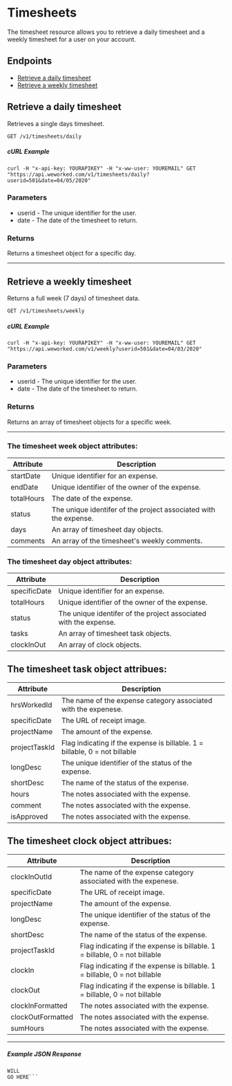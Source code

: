 
# Timesheets
The timesheet resource allows you to retrieve a daily timesheet and a weekly timesheet for a user on your account.

## Endpoints
* [Retrieve a daily timesheet](#retrieve-a-daily-timesheet)
* [Retrieve a weekly timesheet](#retrieve-a-weekly-timesheet)

## Retrieve a daily timesheet
Retrieves a single days timesheet. 

`GET /v1/timesheets/daily`

##### cURL Example
`curl -H "x-api-key: YOURAPIKEY" -H "x-ww-user: YOUREMAIL" GET "https://api.weworked.com/v1/timesheets/daily?userid=501&date=04/05/2020"`

### Parameters
* userid - The unique identifier for the user.
* date - The date of the timesheet to return.

### Returns
Returns a timesheet object for a specific day.

-------------

## Retrieve a weekly timesheet
Returns a full week (7 days) of timesheet data.

`GET /v1/timesheets/weekly`

##### cURL Example
`curl -H "x-api-key: YOURAPIKEY" -H "x-ww-user: YOUREMAIL" GET "https://api.weworked.com/v1/weekly?userid=501&date=04/03/2020"`

### Parameters
* userid - The unique identifier for the user.
* date - The date of the timesheet to return.

### Returns
Returns an array of timesheet objects for a specific week.

-------------

### The timesheet week object attributes:

| Attribute  | Description   |
| ---------- | ------------- |
| startDate   | Unique identifier for an expense.  |
| endDate       | Unique identifier of the owner of the expense.  |
| totalHours    | The date of the expense. |
| status       | The unique identifer of the project associated with the expense.  |
| days      | An array of timesheet day objects.  |
| comments        | An array of the timesheet's weekly comments.  |

### The timesheet day object attributes:

| Attribute  | Description   |
| ---------- | ------------- |
| specificDate   | Unique identifier for an expense.  |
| totalHours       | Unique identifier of the owner of the expense.  |
| status       | The unique identifer of the project associated with the expense.  |
| tasks      | An array of timesheet task objects.  |
| clockInOut        | An array of clock objects.  |

## The timesheet task object attribues:
| Attribute  | Description   |
| ---------- | ------------- |
| hrsWorkedId    | The name of the expense category associated with the expenese.  |
| specificDate   | The URL of receipt image.  |
| projectName  | The amount of the expense.  |
| projectTaskId    | Flag indicating if the expense is billable. 1 = billable, 0 = not billable |
| longDesc    | The unique identifier of the status of the expense. |
| shortDesc    | The name of the status of the expense. |
| hours    | The notes associated with the expense. |
| comment    | The notes associated with the expense. |
| isApproved    | The notes associated with the expense. |

## The timesheet clock object attribues:
| Attribute  | Description   |
| ---------- | ------------- |
| clockInOutId    | The name of the expense category associated with the expenese.  |
| specificDate   | The URL of receipt image.  |
| projectName  | The amount of the expense.  |
| longDesc    | The unique identifier of the status of the expense. |
| shortDesc    | The name of the status of the expense. |
| projectTaskId    | Flag indicating if the expense is billable. 1 = billable, 0 = not billable |
| clockIn    | Flag indicating if the expense is billable. 1 = billable, 0 = not billable |
| clockOut    | Flag indicating if the expense is billable. 1 = billable, 0 = not billable |
| clockInFormatted    | The notes associated with the expense. |
| clockOutFormatted    | The notes associated with the expense. |
| sumHours    | The notes associated with the expense. |

-------------

##### Example JSON Response
```SAMPLE RESPONSE
WILL
GO HERE```
